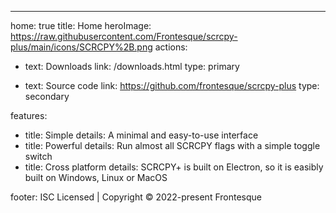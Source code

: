---
home: true
title: Home
heroImage: https://raw.githubusercontent.com/Frontesque/scrcpy-plus/main/icons/SCRCPY%2B.png
actions:
  - text: Downloads
    link: /downloads.html
    type: primary

  - text: Source code
    link: https://github.com/frontesque/scrcpy-plus
    type: secondary

features:
  - title: Simple
    details: A minimal and easy-to-use interface
  - title: Powerful
    details: Run almost all SCRCPY flags with a simple toggle switch
  - title: Cross platform
    details: SCRCPY+ is built on Electron, so it is easibly built on Windows, Linux or MacOS

footer: ISC Licensed | Copyright © 2022-present Frontesque